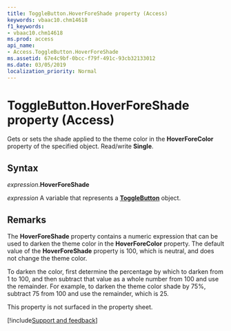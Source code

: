 ```yaml
---
title: ToggleButton.HoverForeShade property (Access)
keywords: vbaac10.chm14618
f1_keywords:
- vbaac10.chm14618
ms.prod: access
api_name:
- Access.ToggleButton.HoverForeShade
ms.assetid: 67e4c9bf-0bcc-f79f-491c-93cb32133012
ms.date: 03/05/2019
localization_priority: Normal
---
```



# ToggleButton.HoverForeShade property (Access)

Gets or sets the shade applied to the theme color in the **HoverForeColor** property of the specified object. Read/write **Single**.


## Syntax

_expression_.**HoverForeShade**

_expression_ A variable that represents a **[ToggleButton](Access.ToggleButton.md)** object.


## Remarks

The **HoverForeShade** property contains a numeric expression that can be used to darken the theme color in the **HoverForeColor** property. The default value of the **HoverForeShade** property is 100, which is neutral, and does not change the theme color. 

To darken the color, first determine the percentage by which to darken from 1 to 100, and then subtract that value as a whole number from 100 and use the remainder. For example, to darken the theme color shade by 75%, subtract 75 from 100 and use the remainder, which is 25.

This property is not surfaced in the property sheet.




[!include[Support and feedback](~/includes/feedback-boilerplate.md)]